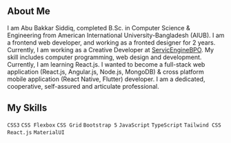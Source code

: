 ## About Me  
   I am Abu Bakkar Siddiq, completed B.Sc. in Computer Science & Engineering from American International University-Bangladesh (AIUB). I am a frontend web developer, and working as a fronted designer for 2 years. Currently, I am working as a Creative Developer at [ServicEngineBPO]("https://sebpo.com/"). My skill includes computer programming, web design and development. Currently, I am learning React.js. I wanted to become a full-stack web application (React.js, Angular.js, Node.js, MongoDB) & cross platform mobile application (React Native, Flutter) developer. I am a dedicated, cooperative, self-assured and articulate professional.

## My Skills
`CSS3` `CSS Flexbox` `CSS Grid` `Bootstrap 5` `JavaScript` `TypeScript` `Tailwind CSS` `React.js` `MaterialUI` 
  
   

<!--
**ab-siddiq/ab-siddiq** is a ✨ _special_ ✨ repository because its `README.md` (this file) appears on your GitHub profile.

Here are some ideas to get you started:

- 🔭 I’m currently working on ...
- 🌱 I’m currently learning ...
- 👯 I’m looking to collaborate on ...
- 🤔 I’m looking for help with ...
- 💬 Ask me about ...
- 📫 How to reach me: ...
- 😄 Pronouns: ...
- ⚡ Fun fact: ...
-->
